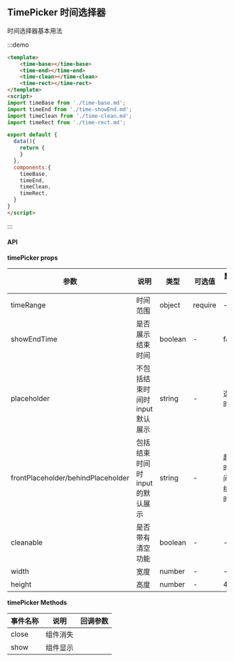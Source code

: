 ## TimePicker 时间选择器

时间选择器基本用法

:::demo 
```html
<template>
    <time-base></time-base>
    <time-end></time-end>
    <time-clean></time-clean>
    <time-rect></time-rect>
</template>
<script>
import timeBase from './time-base.md';
import timeEnd from './time-showEnd.md';
import timeClean from './time-clean.md';
import timeRect from './time-rect.md';

export default {
  data(){
    return {
    }
  },
  components:{
    timeBase,
    timeEnd,
    timeClean,
    timeRect,
  }
}
</script>
```
:::



#### API

**timePicker props**

| 参数      | 说明          | 类型      | 可选值                           | 默认值  |
|---------- |-------------- |---------- |--------------------------------  |-------- |
| timeRange | 时间范围 | object | require | - |
| showEndTime | 是否展示结束时间 | boolean | - | false |
| placeholder | 不包括结束时间时input默认展示 | string | - | 选择时间 |
| frontPlaceholder/behindPlaceholder | 包括结束时间时input的默认展示 | string | - | 起始时间/结束时间 |
| cleanable | 是否带有清空功能 | boolean | - | - |
| width | 宽度 | number | - | - |
| height | 高度 | number | - | 40 |

**timePicker Methods**

| 事件名称 | 说明 | 回调参数 |
|---------- |-------- |---------- |
| close | 组件消失 |  |
| show | 组件显示 |  |

